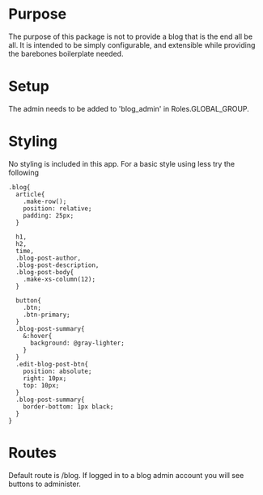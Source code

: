 # Purpose

The purpose of this package is not to provide a blog that is the end all be all.  It is intended to be simply configurable, and extensible while providing the barebones boilerplate needed.

# Setup

The admin needs to be added to 'blog_admin' in Roles.GLOBAL_GROUP.

# Styling

No styling is included in this app. For a basic style using less try the following

```less
.blog{
  article{
    .make-row();
    position: relative;
    padding: 25px;
  }
  
  h1,
  h2,
  time, 
  .blog-post-author, 
  .blog-post-description,
  .blog-post-body{
    .make-xs-column(12);
  }
  
  button{
    .btn;
    .btn-primary;
  }
  .blog-post-summary{
    &:hover{
      background: @gray-lighter;
    }
  }
  .edit-blog-post-btn{
    position: absolute;
    right: 10px;
    top: 10px;
  }
  .blog-post-summary{
    border-bottom: 1px black;
  }
}
```

# Routes

Default route is /blog.  If logged in to a blog admin account you will see buttons to administer.
